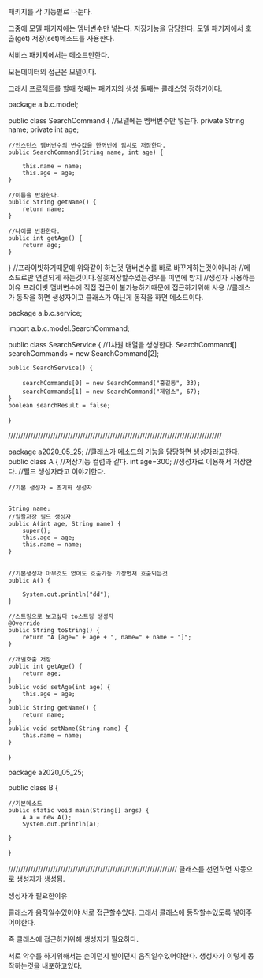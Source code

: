 
패키지를 각 기능별로 나눈다.

그중에 모델 패키지에는 멤버변수만 넣는다. 저장기능을 담당한다.
모델 패키지에서 호출(get) 저장(set)메소드를 사용한다.

서비스 패키지에서는 메소드만한다.

모든데이터의 접근은 모델이다.

그래서 프로젝트를 할때 첫째는 패키지의 생성 둘째는 클래스명 정하기이다.

package a.b.c.model;

public class SearchCommand {
	//모델에는 멤버변수만 넣는다.
	private String name;
	private int age;
	
	//인스턴스 멤버변수의 변수값을 한꺼번에 임시로 저장한다.
	public SearchCommand(String name, int age) {
	
		this.name = name;
		this.age = age;
	}

	//이름을 반환한다.
	public String getName() {
		return name;
	}
	
	//나이를 반환한다.
	public int getAge() {
		return age;
	}
}
//프라이빗하기때문에 위와같이 하는것 맴버변수를 바로 바꾸게하는것이아니라
//메소드로만 연결되게 하는것이다.잘못저장할수있는경우를 미연에 방지
//생성자 사용하는이유 프라이빗 맴버변수에 직접 접근이 불가능하기때문에 접근하기위해 사용
//클래스가 동작을 하면 생성자이고 클래스가 아닌게 동작을 하면 메소드이다.


package a.b.c.service;

import a.b.c.model.SearchCommand;

public class SearchService {
	//1차원 배열을 생성한다.
	SearchCommand[] searchCommands = new SearchCommand[2];

	public SearchService() {
	
		searchCommands[0] = new SearchCommand("홍길동", 33);
		searchCommands[1] = new SearchCommand("제임스", 67);
	}
	boolean searchResult = false;
	
	
	
	
}


//////////////////////////////////////////////////////////////////////////////////////


package a2020_05_25;
//클래스가 메소드의 기능을 담당하면 생성자라고한다.
public class A {
	//저장기능 컬럼과 같다.
	int age=300;
	//생성자로 이용해서 저장한다.
	//필드 생성자라고 이야기한다.
	
	//기본 생성자 = 초기화 생성자

	
	String name;
	//일괄저장 필드 생성자
	public A(int age, String name) {
		super();
		this.age = age;
		this.name = name;
	}
	
	
	//기본생성자 아무것도 없어도 호출가능 가장먼저 호출되는것
	public A() {
		
		System.out.println("dd");
	}
	
	//스트링으로 보고싶다 to스트링 생성자
	@Override
	public String toString() {
		return "A [age=" + age + ", name=" + name + "]";
	}

	//개별호출 저장
	public int getAge() {
		return age;
	}
	public void setAge(int age) {
		this.age = age;
	}
	public String getName() {
		return name;
	}
	public void setName(String name) {
		this.name = name;
	}
	
	
}

package a2020_05_25;

public class B {

	//기본메소드
	public static void main(String[] args) {
		A a = new A();
		System.out.println(a);
		
	}
}


////////////////////////////////////////////////////////////////////
클래스를 선언하면 자동으로 생성자가 생성됨.


생성자가 필요한이유

클래스가 움직일수있어야 서로 접근할수있다.
그래서 클래스에 동작할수있도록 넣어주어야한다.

즉 클래스에 접근하기위해 생성자가 필요하다.

서로 악수를 하기위해서는 손이던지 발이던지 움직일수있어야한다. 생성자가 이렇게 동작하는것을 내포하고있다.

